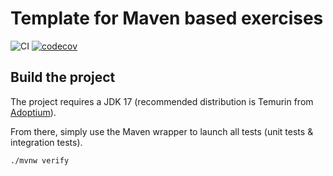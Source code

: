 # Template for Maven based exercises

![CI](https://github.com/souleyDIA/uml_grapher/actions/workflows/build.yml/badge.svg)
[![codecov](https://codecov.io/gh/souleyDIA/uml_grapher/branch/main/graph/badge.svg?token=HPSXLZN9J2)](https://codecov.io/gh/souleyDIA/uml_grapher)

## Build the project

The project requires a JDK 17 (recommended distribution is Temurin from [Adoptium](https://adoptium.net/)).

From there, simply use the Maven wrapper to launch all tests (unit tests & integration tests).

`./mvnw verify`
